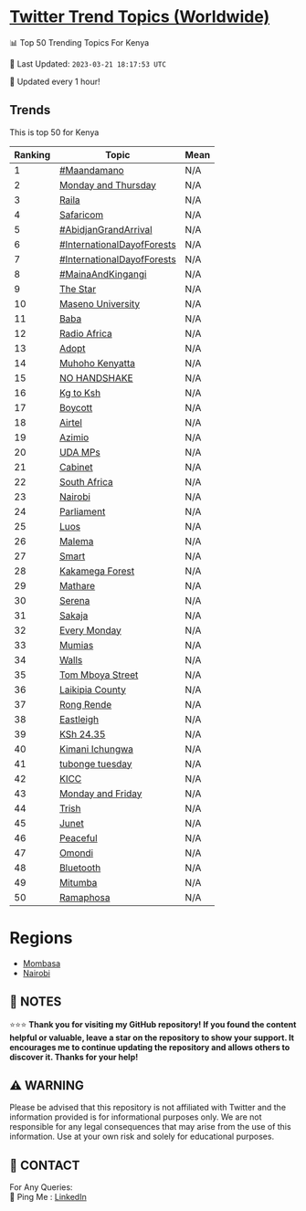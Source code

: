 [Twitter Trend Topics (Worldwide)](https://github.com/ErcinDedeoglu/Twitter-Trend-Topics)
==========


📊 Top 50 Trending Topics For Kenya

📆 Last Updated: `2023-03-21 18:17:53 UTC`

🔧 Updated every 1 hour!


## Trends

This is top 50 for Kenya

| Ranking | Topic | Mean |
| ------- | ------------ | ------------ |
| 1 | [#Maandamano](http://twitter.com/search?q=%23Maandamano) | N/A |
| 2 | [Monday and Thursday](http://twitter.com/search?q=Monday+and+Thursday) | N/A |
| 3 | [Raila](http://twitter.com/search?q=Raila) | N/A |
| 4 | [Safaricom](http://twitter.com/search?q=Safaricom) | N/A |
| 5 | [#AbidjanGrandArrival](http://twitter.com/search?q=%23AbidjanGrandArrival) | N/A |
| 6 | [#InternationalDayofForests](http://twitter.com/search?q=%23InternationalDayofForests) | N/A |
| 7 | [#InternationalDayofForests](http://twitter.com/search?q=%23InternationalDayofForests) | N/A |
| 8 | [#MainaAndKingangi](http://twitter.com/search?q=%23MainaAndKingangi) | N/A |
| 9 | [The Star](http://twitter.com/search?q=The+Star) | N/A |
| 10 | [Maseno University](http://twitter.com/search?q=Maseno+University) | N/A |
| 11 | [Baba](http://twitter.com/search?q=Baba) | N/A |
| 12 | [Radio Africa](http://twitter.com/search?q=Radio+Africa) | N/A |
| 13 | [Adopt](http://twitter.com/search?q=Adopt) | N/A |
| 14 | [Muhoho Kenyatta](http://twitter.com/search?q=Muhoho+Kenyatta) | N/A |
| 15 | [NO HANDSHAKE](http://twitter.com/search?q=NO+HANDSHAKE) | N/A |
| 16 | [Kg to Ksh](http://twitter.com/search?q=Kg+to+Ksh) | N/A |
| 17 | [Boycott](http://twitter.com/search?q=Boycott) | N/A |
| 18 | [Airtel](http://twitter.com/search?q=Airtel) | N/A |
| 19 | [Azimio](http://twitter.com/search?q=Azimio) | N/A |
| 20 | [UDA MPs](http://twitter.com/search?q=UDA+MPs) | N/A |
| 21 | [Cabinet](http://twitter.com/search?q=Cabinet) | N/A |
| 22 | [South Africa](http://twitter.com/search?q=South+Africa) | N/A |
| 23 | [Nairobi](http://twitter.com/search?q=Nairobi) | N/A |
| 24 | [Parliament](http://twitter.com/search?q=Parliament) | N/A |
| 25 | [Luos](http://twitter.com/search?q=Luos) | N/A |
| 26 | [Malema](http://twitter.com/search?q=Malema) | N/A |
| 27 | [Smart](http://twitter.com/search?q=Smart) | N/A |
| 28 | [Kakamega Forest](http://twitter.com/search?q=Kakamega+Forest) | N/A |
| 29 | [Mathare](http://twitter.com/search?q=Mathare) | N/A |
| 30 | [Serena](http://twitter.com/search?q=Serena) | N/A |
| 31 | [Sakaja](http://twitter.com/search?q=Sakaja) | N/A |
| 32 | [Every Monday](http://twitter.com/search?q=Every+Monday) | N/A |
| 33 | [Mumias](http://twitter.com/search?q=Mumias) | N/A |
| 34 | [Walls](http://twitter.com/search?q=Walls) | N/A |
| 35 | [Tom Mboya Street](http://twitter.com/search?q=Tom+Mboya+Street) | N/A |
| 36 | [Laikipia County](http://twitter.com/search?q=Laikipia+County) | N/A |
| 37 | [Rong Rende](http://twitter.com/search?q=Rong+Rende) | N/A |
| 38 | [Eastleigh](http://twitter.com/search?q=Eastleigh) | N/A |
| 39 | [KSh 24.35](http://twitter.com/search?q=KSh+24.35) | N/A |
| 40 | [Kimani Ichungwa](http://twitter.com/search?q=Kimani+Ichungwa) | N/A |
| 41 | [tubonge tuesday](http://twitter.com/search?q=tubonge+tuesday) | N/A |
| 42 | [KICC](http://twitter.com/search?q=KICC) | N/A |
| 43 | [Monday and Friday](http://twitter.com/search?q=Monday+and+Friday) | N/A |
| 44 | [Trish](http://twitter.com/search?q=Trish) | N/A |
| 45 | [Junet](http://twitter.com/search?q=Junet) | N/A |
| 46 | [Peaceful](http://twitter.com/search?q=Peaceful) | N/A |
| 47 | [Omondi](http://twitter.com/search?q=Omondi) | N/A |
| 48 | [Bluetooth](http://twitter.com/search?q=Bluetooth) | N/A |
| 49 | [Mitumba](http://twitter.com/search?q=Mitumba) | N/A |
| 50 | [Ramaphosa](http://twitter.com/search?q=Ramaphosa) | N/A |



# Regions

* [Mombasa](</Kenya/Mombasa.md>)
* [Nairobi](</Kenya/Nairobi.md>)



## 📝 NOTES

⭐⭐⭐ **Thank you for visiting my GitHub repository! If you found the content helpful or valuable, leave a star on the repository to show your support. It encourages me to continue updating the repository and allows others to discover it. Thanks for your help!**


## ⚠️ WARNING

Please be advised that this repository is not affiliated with Twitter and the information provided is for informational purposes only. We are not responsible for any legal consequences that may arise from the use of this information. Use at your own risk and solely for educational purposes.


## 📨 CONTACT

 For Any Queries:  
            🏓 Ping Me : [LinkedIn](https://www.linkedin.com/in/ercindedeoglu/)
